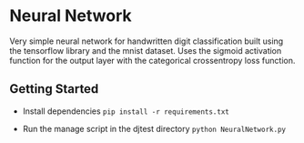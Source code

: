 # Neural Network
Very simple neural network for handwritten digit classification built using the tensorflow library and the mnist dataset. Uses the sigmoid activation function for the output layer with the categorical crossentropy loss function.

## Getting Started
* Install dependencies 
`pip install -r requirements.txt`

* Run the manage script in the djtest directory
`python NeuralNetwork.py`

